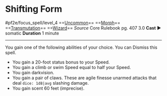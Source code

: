 # Shifting Form
#pf2e/focus_spell/level_4
==[Uncommon](../../../../../TTRPGShare-Pathfinder-2E-Vault/rules/traits/uncommon.md)== ==[Morph](../../../../../TTRPGShare-Pathfinder-2E-Vault/rules/traits/morph.md)== ==[Transmutation](../../../../../TTRPGShare-Pathfinder-2E-Vault/rules/traits/transmutation.md)== ==[Wizard](../../../../../TTRPGShare-Pathfinder-2E-Vault/rules/traits/wizard.md)==
*Source* Core Rulebook pg. 407 3.0
**Cast** ► somatic
**Duration** 1 minute

---
You gain one of the following abilities of your choice. You can Dismiss this spell.
- You gain a 20-foot status bonus to your Speed.
- You gain a climb or swim Speed equal to half your Speed.
- You gain darkvision.
- You gain a pair of claws. These are agile finesse unarmed attacks that deal `dice: 1d8|avg` slashing damage.
- You gain scent 60 feet (imprecise).